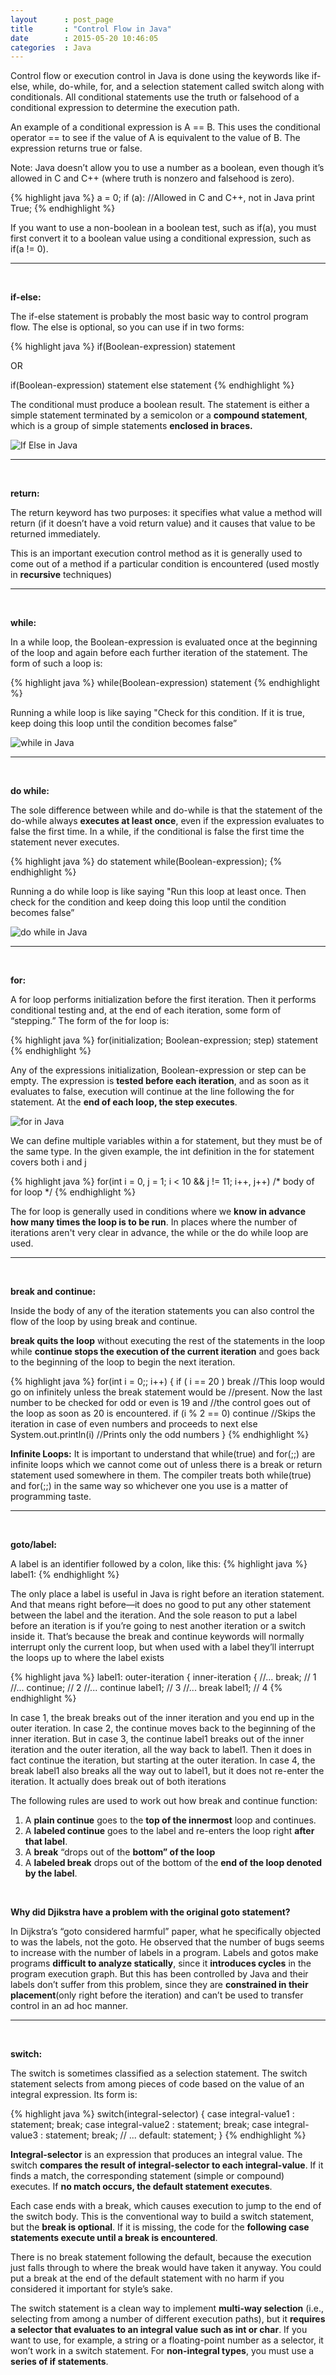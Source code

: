 ```yaml
---
layout      : post_page
title       : "Control Flow in Java"
date        : 2015-05-20 10:46:05
categories  : Java
---
```


Control flow or execution control in Java is done using the keywords like if-else, while, do-while, for, and a selection statement called switch along with conditionals. All conditional statements use the truth or falsehood of a conditional expression to determine the execution path. 

An example of a conditional expression is A == B. This uses the conditional operator == to see if the value of A is equivalent to the value of B. The expression returns true or false.  

Note: Java doesn’t allow you to use a number as a boolean, even though it’s allowed in C and C++ (where truth is nonzero and falsehood is zero). 

{% highlight java %}
a = 0;
if (a): //Allowed in C and C++, not in Java
print True;
{% endhighlight %}

If you want to use a non-boolean in a boolean test, such as if(a), you must first convert it to a boolean value using a conditional expression, such as if(a != 0).

***
<br>

**if-else:**

The if-else statement is probably the most basic way to control program flow. The else is optional, so you can use if in two forms:

{% highlight java %}
if(Boolean-expression)
statement

OR

if(Boolean-expression)
statement
else
statement
{% endhighlight %}

The conditional must produce a boolean result. The statement is either a simple statement terminated by a semicolon or a **compound statement**, which is a group of simple statements **enclosed in braces.**

![If Else in Java](/resources/if_else.png)

***
<br>

**return:**

The return keyword has two purposes: it specifies what value a method will return (if it doesn’t have a void return value) and it causes that value to be returned immediately. 

This is an important execution control method as it is generally used to come out of a method if a particular condition is encountered (used mostly in **recursive** techniques)

***
<br>

**while:**

In a while loop, the Boolean-expression is evaluated once at the beginning of the loop and again before each further iteration of the statement. The form of such a loop is:

{% highlight java %}
while(Boolean-expression)
statement
{% endhighlight %}

Running a while loop is like saying "Check for this condition. If it is true, keep doing this loop until the condition becomes false”

![while in Java](/resources/while.png)

***
<br>

**do while:**

The sole difference between while and do-while is that the statement of the do-while always **executes at least once**, even if the expression evaluates to false the first time. In a while, if the conditional is false the first time the statement never executes. 

{% highlight java %}
do
statement
while(Boolean-expression);
{% endhighlight %}

Running a do while loop is like saying "Run this loop at least once. Then check for the condition and keep doing this loop until the condition becomes false”

![do while in Java](/resources/do_while.png)

***
<br>

**for:**

A for loop performs initialization before the first iteration. Then it performs conditional testing and, at the end of each iteration, some form of “stepping.” The form of the for loop is:

{% highlight java %}
for(initialization; Boolean-expression; step)
statement
{% endhighlight %}

Any of the expressions initialization, Boolean-expression or step can be empty. The expression is **tested before each iteration**, and as soon as it evaluates to false, execution will continue at the line following the for statement. At the **end of each loop, the step executes**. 

![for in Java](/resources/for.png)

We can define multiple variables within a for statement, but they must be of the same type. In the given example, the int definition in the for statement covers both i and j

{% highlight java %}
for(int i = 0, j = 1;
i < 10 && j != 11;
i++, j++)
/* body of for loop */
{% endhighlight %}

The for loop is generally used in conditions where we **know in advance how many times the loop is to be run**. In places where the number of iterations aren't very clear in advance, the while or the do while loop are used.

***
<br>

**break and continue:**

Inside the body of any of the iteration statements you can also control the flow of the loop by using break and continue. 

**break quits the loop** without executing the rest of the statements in the loop while **continue stops the execution of the current iteration** and goes back to the beginning of the loop to begin the next iteration. 

{% highlight java %}
for(int i = 0;; i++)
{
if ( i == 20 )
break //This loop would go on infinitely unless the break statement would be 
//present. Now the last number to be checked for odd or even is 19 and 
//the control goes out of the loop as soon as 20 is encountered.
if (i % 2 == 0)
continue //Skips the iteration in case of even numbers and proceeds to next
else
System.out.println(i) //Prints only the odd numbers
}
{% endhighlight %}


**Infinite Loops:** It is important to understand that while(true) and for(;;) are infinite loops which we cannot come out of unless there is a break or return statement used somewhere in them. The compiler treats both while(true) and for(;;) in the same way so whichever one you use is a matter of programming taste.

***
<br>

**goto/label:**

A label is an identifier followed by a colon, like this:
{% highlight java %}
label1:
{% endhighlight %}

The only place a label is useful in Java is right before an iteration statement. And that means right before—it does no good to put any other statement between the label and the iteration. And the sole reason to put a label before an iteration is if you’re going to nest another iteration or a switch inside it. That’s because the break and continue keywords will normally interrupt only the current loop, but when used with a label they’ll interrupt the loops up to where the label exists

{% highlight java %}
label1:
outer-iteration 
{
inner-iteration {
//...
break; // 1
//...
continue;  // 2
//...
continue label1; // 3
//...
break label1;  // 4
{% endhighlight %}

In case 1, the break breaks out of the inner iteration and you end up in the outer iteration. In case 2, the continue moves back to the beginning of the inner iteration. But in case 3, the continue label1 breaks out of the inner iteration and the outer iteration, all the way back to label1. Then it does in fact continue the iteration, but starting at the outer iteration. In case 4, the break label1 also breaks all the way out to label1, but it does not re-enter the iteration. It actually does break out of both iterations

The following rules are used to work out how break and continue function:

1. A **plain continue** goes to the **top of the innermost** loop and continues.
2. A **labeled continue** goes to the label and re-enters the loop right **after that label**.
3. A **break** “drops out of the **bottom” of the loop**
4. A **labeled break** drops out of the bottom of the **end of the loop denoted by the label**.

<br>

**Why did Djikstra have a problem with the original goto statement?**

In Dijkstra’s “goto considered harmful” paper, what he specifically objected to was the labels, not the goto. He observed that the number of bugs seems to increase with the number of labels in a program. Labels and gotos make programs **difficult to analyze statically**, since it **introduces cycles** in the program execution graph. But this has been controlled by Java and their labels don’t suffer from this problem, since they are **constrained in their placement**(only right before the iteration) and can’t be used to transfer control in an ad hoc manner.

***
<br>

**switch:**

The switch is sometimes classified as a selection statement. The switch statement selects from among pieces of code based on the value of an integral expression. Its form is:

{% highlight java %}
switch(integral-selector) 
{
case integral-value1 : 
statement; 
break;
case integral-value2 : 
statement; 
break;
case integral-value3 : 
statement; 
break;
// ...
default: 
statement;
}
{% endhighlight %}

**Integral-selector** is an expression that produces an integral value. The switch **compares the result of integral-selector to each integral-value**. If it finds a match, the corresponding statement (simple or compound) executes. If **no match occurs, the default statement executes**.

Each case ends with a break, which causes execution to jump to the end of the switch body. This is the conventional way to build a switch statement, but the **break is optional**. If it is missing, the code for the **following case statements execute until a break is encountered**. 

There is no break statement following the default, because the execution just falls through to where the break would have taken it anyway. You could put a break at the end of the default statement with no harm if you considered it important for style’s sake. 

The switch statement is a clean way to implement **multi-way selection** (i.e., selecting from among a number of different execution paths), but it **requires a selector that evaluates to an integral value such as int or char**. If you want to use, for example, a string or a floating-point number as a selector, it won’t work in a switch statement. For **non-integral types**, you must use a **series of if statements**. 

